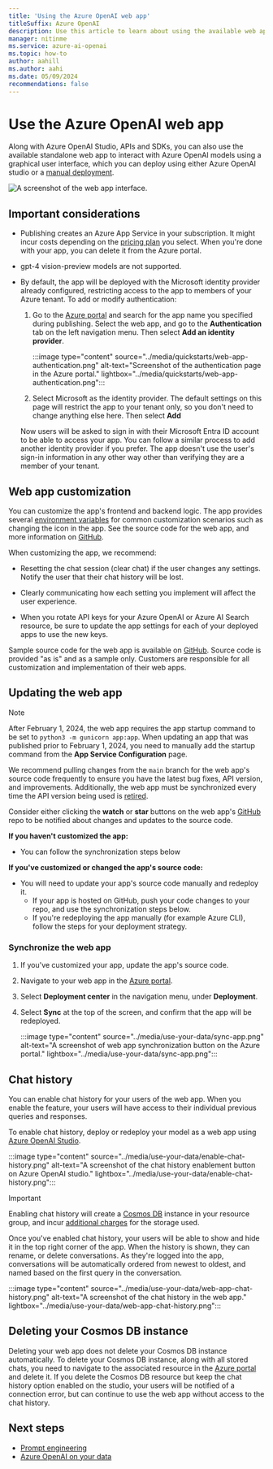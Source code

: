 ```yaml
---
title: 'Using the Azure OpenAI web app'
titleSuffix: Azure OpenAI
description: Use this article to learn about using the available web app to chat with Azure OpenAI models.
manager: nitinme
ms.service: azure-ai-openai
ms.topic: how-to
author: aahill
ms.author: aahi
ms.date: 05/09/2024
recommendations: false
---
```



# Use the Azure OpenAI web app

Along with Azure OpenAI Studio, APIs and SDKs, you can also use the available standalone web app to interact with Azure OpenAI models using a graphical user interface, which you can deploy using either Azure OpenAI studio or a [manual deployment](https://github.com/microsoft/sample-app-aoai-chatGPT). 

![A screenshot of the web app interface.](../media/use-your-data/web-app.png)

## Important considerations

- Publishing creates an Azure App Service in your subscription. It might incur costs depending on the [pricing plan](https://azure.microsoft.com/pricing/details/app-service/windows/) you select. When you're done with your app, you can delete it from the Azure portal.
- gpt-4 vision-preview models are not supported.
- By default, the app will be deployed with the Microsoft identity provider already configured, restricting access to the app to members of your Azure tenant. To add or modify authentication:
    1. Go to the [Azure portal](https://portal.azure.com/#home) and search for the app name you specified during publishing. Select the web app, and go to the **Authentication** tab on the left navigation menu. Then select **Add an identity provider**. 
    
        :::image type="content" source="../media/quickstarts/web-app-authentication.png" alt-text="Screenshot of the authentication page in the Azure portal." lightbox="../media/quickstarts/web-app-authentication.png":::

    1. Select Microsoft as the identity provider. The default settings on this page will restrict the app to your tenant only, so you don't need to change anything else here. Then select **Add**
    
    Now users will be asked to sign in with their Microsoft Entra ID account to be able to access your app. You can follow a similar process to add another identity provider if you prefer. The app doesn't use the user's sign-in information in any other way other than verifying they are a member of your tenant.

## Web app customization

You can customize the app's frontend and backend logic. The app provides several [environment variables](https://github.com/microsoft/sample-app-aoai-chatGPT#common-customization-scenarios-eg-updating-the-default-chat-logo-and-headers) for common customization scenarios such as changing the icon in the app. See the source code for the web app, and more information on [GitHub](https://github.com/microsoft/sample-app-aoai-chatGPT).

When customizing the app, we recommend:

- Resetting the chat session (clear chat) if the user changes any settings. Notify the user that their chat history will be lost.

- Clearly communicating how each setting you implement will affect the user experience.

- When you rotate API keys for your Azure OpenAI or Azure AI Search resource, be sure to update the app settings for each of your deployed apps to use the new keys.

Sample source code for the web app is available on [GitHub](https://github.com/microsoft/sample-app-aoai-chatGPT). Source code is provided "as is" and as a sample only. Customers are responsible for all customization and implementation of their web apps. 

## Updating the web app

> [!NOTE]
> After February 1, 2024, the web app requires the app startup command to be set to `python3 -m gunicorn app:app`. When updating an app that was published prior to February 1, 2024, you need to manually add the startup command from the **App Service Configuration** page.

We recommend pulling changes from the `main` branch for the web app's source code frequently to ensure you have the latest bug fixes, API version, and improvements. Additionally, the web app must be synchronized every time the API version being used is [retired](../api-version-deprecation.md#retiring-soon). 

Consider either clicking the **watch** or **star** buttons on the web app's [GitHub](https://github.com/microsoft/sample-app-aoai-chatGPT) repo to be notified about changes and updates to the source code.

**If you haven't customized the app:**
* You can follow the synchronization steps below

**If you've customized or changed the app's source code:**
* You will need to update your app's source code manually and redeploy it.
    * If your app is hosted on GitHub, push your code changes to your repo, and use the synchronization steps below.
    * If you're redeploying the app manually (for example Azure CLI), follow the steps for your deployment strategy.


### Synchronize the web app

1. If you've customized your app, update the app's source code.
1. Navigate to your web app in the [Azure portal](https://portal.azure.com/).
1. Select **Deployment center** in the navigation menu, under **Deployment**.
1. Select **Sync** at the top of the screen, and confirm that the app will be redeployed. 

    :::image type="content" source="../media/use-your-data/sync-app.png" alt-text="A screenshot of web app synchronization button on the Azure portal." lightbox="../media/use-your-data/sync-app.png":::


## Chat history

You can enable chat history for your users of the web app. When you enable the feature, your users will have access to their individual previous queries and responses. 

To enable chat history, deploy or redeploy your model as a web app using [Azure OpenAI Studio](https://oai.azure.com/portal).

:::image type="content" source="../media/use-your-data/enable-chat-history.png" alt-text="A screenshot of the chat history enablement button on Azure OpenAI studio." lightbox="../media/use-your-data/enable-chat-history.png":::

> [!IMPORTANT]
> Enabling chat history will create a [Cosmos DB](/azure/cosmos-db/introduction) instance in your resource group, and incur [additional charges](https://azure.microsoft.com/pricing/details/cosmos-db/autoscale-provisioned/) for the storage used. 

Once you've enabled chat history, your users will be able to show and hide it in the top right corner of the app. When the history is shown, they can rename, or delete conversations. As they're logged into the app, conversations will be automatically ordered from newest to oldest, and named based on the first query in the conversation. 

:::image type="content" source="../media/use-your-data/web-app-chat-history.png" alt-text="A screenshot of the chat history in the web app." lightbox="../media/use-your-data/web-app-chat-history.png":::

## Deleting your Cosmos DB instance

Deleting your web app does not delete your Cosmos DB instance automatically. To delete your Cosmos DB instance, along with all stored chats, you need to navigate to the associated resource in the [Azure portal](https://portal.azure.com) and delete it. If you delete the Cosmos DB resource but keep the chat history option enabled on the studio, your users will be notified of a connection error, but can continue to use the web app without access to the chat history.

## Next steps
* [Prompt engineering](../concepts/prompt-engineering.md)
* [Azure OpenAI on your data](../concepts/use-your-data.md)
